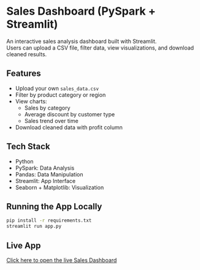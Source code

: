 # Sales Dashboard (PySpark + Streamlit)

An interactive sales analysis dashboard built with Streamlit.  
Users can upload a CSV file, filter data, view visualizations, and download cleaned results.

## Features
- Upload your own `sales_data.csv`
- Filter by product category or region
- View charts:
  - Sales by category
  - Average discount by customer type
  - Sales trend over time
- Download cleaned data with profit column

## Tech Stack
- Python
- PySpark: Data Analysis
- Pandas: Data Manipulation
- Streamlit: App Interface
- Seaborn + Matplotlib: Visualization

## Running the App Locally

```bash
pip install -r requirements.txt
streamlit run app.py
```
## Live App
[Click here to open the live Sales Dashboard](https://sales-analysis-dashboard-lcbicbus32qtqgucvzymp2.streamlit.app/)
